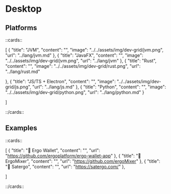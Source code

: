 # Desktop


## Platforms 


::cards::

[
  {
    "title": "JVM",
    "content": "",
    "image": "../../assets/img/dev-grid/jvm.png",
    "url": "../lang/jvm.md"
  },
  {
    "title": "JavaFX",
    "content": "",
    "image": "../../assets/img/dev-grid/jvm.png",
    "url": "../lang/jvm"
  },
  {
    "title": "Rust",
    "content": "",
    "image": "../../assets/img/dev-grid/rust.png",
    "url": "../lang/rust.md"

  },
  {
    "title": "JS/TS + Electron",
    "content": "",
    "image": "../../assets/img/dev-grid/js.png",
    "url": "../lang/js.md"
  },
  {
    "title": "Python",
    "content": "",
    "image": "../../assets/img/dev-grid/python.png",
    "url": "../lang/python.md"
  }

]

::/cards::

## Examples 


::cards::

[
  {
    "title": "🔗 Ergo Wallet",
    "content": "",
    "url": "https://github.com/ergoplatform/ergo-wallet-app"
  },
  {
    "title": "🔗 ErgoMixer",
    "content": "",
    "url": "https://github.com/ergoMixer"
  },
  {
    "title": "🔗 Satergo",
    "content": "",
    "url": "https://satergo.com/"
  },

]

::/cards::